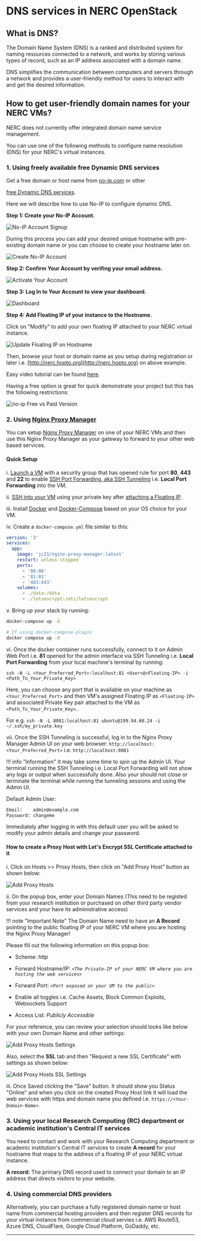 
# DNS services in NERC OpenStack

## What is DNS?

The Domain Name System (DNS) is a ranked and distributed system for naming resources
connected to a network, and works by storing various types of record, such as an
IP address associated with a domain name.

DNS simplifies the communication between computers and servers through a network
and provides a user-friendly method for users to interact with and get the desired
information.

## How to get user-friendly domain names for your NERC VMs?

NERC does not currently offer integrated domain name service management.

You can use one of the following methods to configure name resolution (DNS) for
your NERC's virtual instances.

### 1. Using freely available free Dynamic DNS services

Get a free domain or host name from [no-ip.com](https://www.noip.com/) or other

[free Dynamic DNS services](https://www.makeuseof.com/tag/5-best-dynamic-dns-providers-can-lookup-free-today/).

Here we will describe how to use No-IP to configure dynamic DNS.

**Step 1: Create your No-IP Account.**

![No-IP Account Signup](images/signup.png)

During this process you can add your desired unique hostname with pre-existing
domain name or you can choose to create your hostname later on.

![Create No-IP Account](images/create-no-ip-account.png)

**Step 2: Confirm Your Account by verifing your email address.**

![Activate Your Account](images/activate-your-account.png)

**Step 3: Log In to Your Account to view your dashboard.**

![Dashboard](images/dashboard.png)

**Step 4: Add Floating IP of your instance to the Hostname.**

Click on "Modify" to add your own floating IP attached to your NERC virtual instance.

![Update Floating IP on Hostname](images/floating-ip-to-hostname.png)

Then, browse your host or domain name as you setup during registration or later
i.e. [http://nerc.hopto.org](http://nerc.hopto.org) on above example.

Easy video tutorial can be found [here](https://www.youtube.com/watch?v=1eeMxhpT868).

Having a free option is great for quick demonstrate your project but this has
the following restrictions:

![no-ip Free vs Paid Version](images/no-ip-free-vs-paid.png)

### 2. Using [Nginx Proxy Manager](https://nginxproxymanager.com/)

You can setup [Nginx Proxy Manager](https://nginxproxymanager.com/) on one of
your NERC VMs and then use this Nginx Proxy Manager as your gateway to forward
to your other web based services.

#### Quick Setup

i. [Launch a VM](../../create-and-connect-to-the-VM/launch-a-VM.md)
with a security group that has opened rule for port **80**, **443** and **22** to
enable [SSH Port Forwarding, aka SSH Tunneling](https://www.ssh.com/academy/ssh/tunneling-example)
i.e. **Local Port Forwarding** into the VM.

ii. [SSH into your VM](../../create-and-connect-to-the-VM/ssh-to-cloud-VM.md)
using your private key after [attaching a Floating IP](../../create-and-connect-to-the-VM/assign-a-floating-IP.md).

iii. Install [Docker](https://docs.docker.com/install/) and [Docker-Compose](https://docs.docker.com/compose/install/)
based on your OS choice for your VM.

iv. Create a `docker-compose.yml` file similar to this:

```yaml
version: '3'
services:
  app:
    image: 'jc21/nginx-proxy-manager:latest'
    restart: unless-stopped
    ports:
      - '80:80'
      - '81:81'
      - '443:443'
    volumes:
      - ./data:/data
      - ./letsencrypt:/etc/letsencrypt
```

v. Bring up your stack by running:

```sh
docker-compose up -d

# If using docker-compose-plugin
docker compose up -d
```

vi. Once the docker container runs successfully, connect to it on Admin Web Port
i.e. **81** opened for the admin interface via SSH Tunneling i.e. **Local Port Forwarding**
from your local machine's terminal by running:

`ssh -N -L <Your_Preferred_Port>:localhost:81 <User>@<Floating-IP> -i <Path_To_Your_Private_Key>`

Here, you can choose any port that is available on your machine as `<Your_Preferred_Port>`
and then VM's assigned Floating IP as `<Floating-IP>` and associated Private
Key pair attached to the VM as `<Path_To_Your_Private_Key>`.

For e.g. `ssh -N -L 8081:localhost:81 ubuntu@199.94.60.24 -i ~/.ssh/my_private.key`

vii. Once the SSH Tunneling is successful, log in to the Nginx Proxy Manager
Admin UI on your web browser:
`http://localhost:<Your_Preferred_Port>` i.e. `http://localhost:8081`

!!! info "Information"
    It may take some time to spin up the Admin UI. Your terminal running the SSH
    Tunneling i.e. Local Port Forwarding will not show any logs or output when
    successfully done. Also your should not close or terminate the terminal while
    runnng the tunneling sessions and using the Admin UI.

Default Admin User:

```sh
Email:    admin@example.com
Password: changeme
```

Immediately after logging in with this default user you will be asked to modify
your admin details and change your password.

#### How to create a Proxy Host with Let's Encrypt SSL Certificate attached to it

i. Click on Hosts >> Proxy Hosts, then click on "Add Proxy Host" button as shown
below:

![Add Proxy Hosts](images/nginx-proxy-manager-proxy-host.png)

ii. On the popup box, enter your Domain Names (This need to be registed from your
research institution or purchased on other third party vendor services and your have
its administrative access)

!!! note "Important Note"
    The Domain Name need to have an **A Record** pointing to the public floating
    IP of your NERC VM where you are hosting the Nginx Proxy Manager!

Please fill out the following information on this popup box:

- Scheme: *http*

- Forward Hostname/IP: *`<The Private-IP of your NERC VM where you are hosting the
web services>`*

- Forward Port: *`<Port exposed on your VM to the public>`*

- Enable all toggles i.e. Cache Assets, Block Common Exploits, Websockets Support

- Access List: *Publicly Accessible*

For your reference, you can review your selection should looks like below with your
own Domain Name and  other settings:

![Add Proxy Hosts Settings](images/nginx-proxy-manager-add-proxy-host.png)

Also, select the **SSL** tab and then "Request a new SSL Certificate" with settings
as shown below:

![Add Proxy Hosts SSL Settings](images/nginx-proxy-manager-ssl-setting.png)

iii. Once Saved clicking the "Save" button. It should show you Status "Online" and
when you click on the created Proxy Host link it will load the web services with
https and domain name you defined i.e. `https://<Your-Domain-Name>`.

### 3. Using your local Research Computing (RC) department or academic institution's Central IT services

You need to contact and work with your Research Computing department or
academic institution's Central IT services to create **A record** for your hostname
that maps to the address of a floating IP of your NERC virtual instance.

**A record:** The primary DNS record used to connect your domain to an IP address
that directs visitors to your website.

### 4. Using commercial DNS providers

Alternatively, you can purchase a fully registered domain name or host name from
commercial hosting providers and then register DNS records for your virtual instance
from commercial cloud servies i.e. AWS Route53, Azure DNS, CloudFlare, Google Cloud
Platform, GoDaddy, etc.

---
